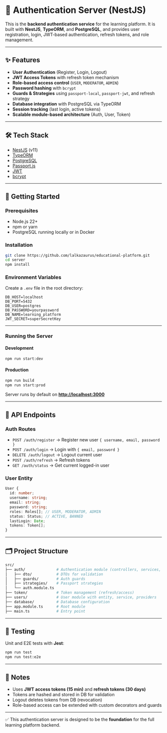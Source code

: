 # 🔐 Authentication Server (NestJS)

This is the **backend authentication service** for the learning platform. It is built with **NestJS**, **TypeORM**, and **PostgreSQL**, and provides user registration, login, JWT-based authentication, refresh tokens, and role management.

---

## ✨ Features

* **User Authentication** (Register, Login, Logout)
* **JWT Access Tokens** with refresh token mechanism
* **Role-based access control** (`USER`, `MODERATOR`, `ADMIN`)
* **Password hashing** with `bcrypt`
* **Guards & Strategies** using `passport-local`, `passport-jwt`, and refresh strategy
* **Database integration** with PostgreSQL via TypeORM
* **Session tracking** (last login, active tokens)
* **Scalable module-based architecture** (Auth, User, Token)

---

## 🛠️ Tech Stack

* [NestJS](https://nestjs.com/) (v11)
* [TypeORM](https://typeorm.io/)
* [PostgreSQL](https://www.postgresql.org/)
* [Passport.js](http://www.passportjs.org/)
* [JWT](https://jwt.io/)
* [bcrypt](https://github.com/kelektiv/node.bcrypt.js)

---

## 🚀 Getting Started

### Prerequisites

* Node.js 22+
* npm or yarn
* PostgreSQL running locally or in Docker

### Installation

```bash
git clone https://github.com/lalkazaurus/educational-platform.git
cd server
npm install
```

### Environment Variables

Create a `.env` file in the root directory:

```env
DB_HOST=localhost
DB_PORT=5432
DB_USER=postgres
DB_PASSWORD=yourpassword
DB_NAME=learning_platform
JWT_SECRET=superSecretKey
```

---

### Running the Server

#### Development

```bash
npm run start:dev
```

#### Production

```bash
npm run build
npm run start:prod
```

Server runs by default on **[http://localhost:3000](http://localhost:3000)**

---

## 📡 API Endpoints

### Auth Routes

* `POST /auth/register` → Register new user `{ username, email, password }`
* `POST /auth/login` → Login with `{ email, password }`
* `DELETE /auth/logout` → Logout current user
* `POST /auth/refresh` → Refresh tokens
* `GET /auth/status` → Get current logged-in user

### User Entity

```ts
User {
  id: number;
  username: string;
  email: string;
  password: string;
  roles: Roles[]; // USER, MODERATOR, ADMIN
  status: Status; // ACTIVE, BANNED
  lastLogin: Date;
  tokens: Token[];
}
```

---

## 🗂️ Project Structure

```bash
src/
├── auth/              # Authentication module (controllers, services, guards, strategies)
│   ├── dto/           # DTOs for validation
│   ├── guards/        # Auth guards
│   ├── strategies/    # Passport strategies
│   └── auth.module.ts
├── token/             # Token management (refresh/access)
├── users/             # User module with entity, service, providers
├── database/          # Database configuration
├── app.module.ts      # Root module
├── main.ts            # Entry point
```

---

## 🧪 Testing

Unit and E2E tests with **Jest**:

```bash
npm run test
npm run test:e2e
```

---

## 📌 Notes

* Uses **JWT access tokens (15 min)** and **refresh tokens (30 days)**
* Tokens are hashed and stored in DB for validation
* Logout deletes tokens from DB (revocation)
* Role-based access can be extended with custom decorators and guards

---

✅ This authentication server is designed to be the **foundation** for the full learning platform backend.
